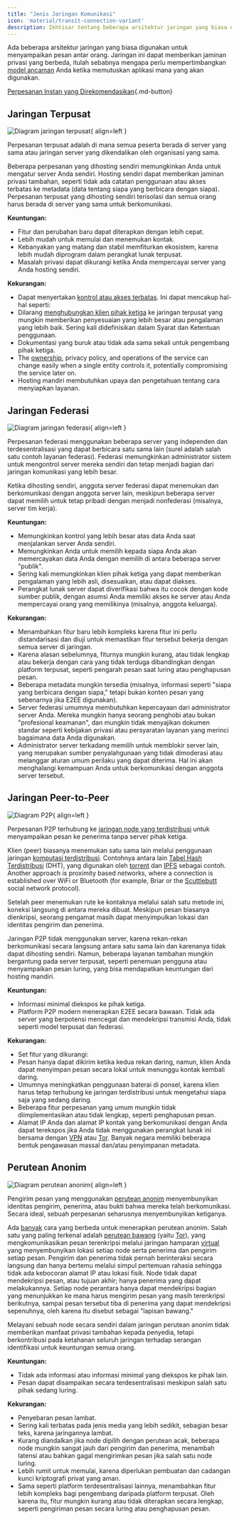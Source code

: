 ```yaml
---
title: "Jenis Jaringan Komunikasi"
icon: 'material/transit-connection-variant'
description: Ikhtisar tentang beberapa arsitektur jaringan yang biasa digunakan oleh aplikasi perpesanan instan.
---
```


Ada beberapa arsitektur jaringan yang biasa digunakan untuk menyampaikan pesan antar orang. Jaringan ini dapat memberikan jaminan privasi yang berbeda, itulah sebabnya mengapa perlu mempertimbangkan [model ancaman](../basics/threat-modeling.md) Anda ketika memutuskan aplikasi mana yang akan digunakan.

[Perpesanan Instan yang Direkomendasikan](../real-time-communication.md ""){.md-button}

## Jaringan Terpusat

![Diagram jaringan terpusat](../assets/img/layout/network-centralized.svg){ align=left }

Perpesanan terpusat adalah di mana semua peserta berada di server yang sama atau jaringan server yang dikendalikan oleh organisasi yang sama.

Beberapa perpesanan yang dihosting sendiri memungkinkan Anda untuk mengatur server Anda sendiri. Hosting sendiri dapat memberikan jaminan privasi tambahan, seperti tidak ada catatan penggunaan atau akses terbatas ke metadata (data tentang siapa yang berbicara dengan siapa). Perpesanan terpusat yang dihosting sendiri terisolasi dan semua orang harus berada di server yang sama untuk berkomunikasi.

**Keuntungan:**

- Fitur dan perubahan baru dapat diterapkan dengan lebih cepat.
- Lebih mudah untuk memulai dan menemukan kontak.
- Kebanyakan yang matang dan stabil memfiturkan ekosistem, karena lebih mudah diprogram dalam perangkat lunak terpusat.
- Masalah privasi dapat dikurangi ketika Anda mempercayai server yang Anda hosting sendiri.

**Kekurangan:**

- Dapat menyertakan [kontrol atau akses terbatas](https://drewdevault.com/2018/08/08/Signal.html). Ini dapat mencakup hal-hal seperti:
- Dilarang [menghubungkan klien pihak ketiga](https://github.com/LibreSignal/LibreSignal/issues/37#issuecomment-217211165) ke jaringan terpusat yang mungkin memberikan penyesuaian yang lebih besar atau pengalaman yang lebih baik. Sering kali didefinisikan dalam Syarat dan Ketentuan penggunaan.
- Dokumentasi yang buruk atau tidak ada sama sekali untuk pengembang pihak ketiga.
- The [ownership](https://web.archive.org/web/20210729191953/https://blog.privacytools.io/delisting-wire), privacy policy, and operations of the service can change easily when a single entity controls it, potentially compromising the service later on.
- Hosting mandiri membutuhkan upaya dan pengetahuan tentang cara menyiapkan layanan.

## Jaringan Federasi

![Diagram jaringan federasi](../assets/img/layout/network-decentralized.svg){ align=left }

Perpesanan federasi menggunakan beberapa server yang independen dan terdesentralisasi yang dapat berbicara satu sama lain (surel adalah salah satu contoh layanan federasi). Federasi memungkinkan administrator sistem untuk mengontrol server mereka sendiri dan tetap menjadi bagian dari jaringan komunikasi yang lebih besar.

Ketika dihosting sendiri, anggota server federasi dapat menemukan dan berkomunikasi dengan anggota server lain, meskipun beberapa server dapat memilih untuk tetap pribadi dengan menjadi nonfederasi (misalnya, server tim kerja).

**Keuntungan:**

- Memungkinkan kontrol yang lebih besar atas data Anda saat menjalankan server Anda sendiri.
- Memungkinkan Anda untuk memilih kepada siapa Anda akan memercayakan data Anda dengan memilih di antara beberapa server "publik".
- Sering kali memungkinkan klien pihak ketiga yang dapat memberikan pengalaman yang lebih asli, disesuaikan, atau dapat diakses.
- Perangkat lunak server dapat diverifikasi bahwa itu cocok dengan kode sumber publik, dengan asumsi Anda memiliki akses ke server atau Anda mempercayai orang yang memilikinya (misalnya, anggota keluarga).

**Kekurangan:**

- Menambahkan fitur baru lebih kompleks karena fitur ini perlu distandarisasi dan diuji untuk memastikan fitur tersebut bekerja dengan semua server di jaringan.
- Karena alasan sebelumnya, fiturnya mungkin kurang, atau tidak lengkap atau bekerja dengan cara yang tidak terduga dibandingkan dengan platform terpusat, seperti pengarah pesan saat luring atau penghapusan pesan.
- Beberapa metadata mungkin tersedia (misalnya, informasi seperti "siapa yang berbicara dengan siapa," tetapi bukan konten pesan yang sebenarnya jika E2EE digunakan).
- Server federasi umumnya membutuhkan kepercayaan dari administrator server Anda. Mereka mungkin hanya seorang penghobi atau bukan "profesional keamanan", dan mungkin tidak menyajikan dokumen standar seperti kebijakan privasi atau persyaratan layanan yang merinci bagaimana data Anda digunakan.
- Administrator server terkadang memilih untuk memblokir server lain, yang merupakan sumber penyalahgunaan yang tidak dimoderasi atau melanggar aturan umum perilaku yang dapat diterima. Hal ini akan menghalangi kemampuan Anda untuk berkomunikasi dengan anggota server tersebut.

## Jaringan Peer-to-Peer

![Diagram P2P](../assets/img/layout/network-distributed.svg){ align=left }

Perpesanan P2P terhubung ke [jaringan node yang terdistribusi](https://en.wikipedia.org/wiki/Distributed_networking) untuk menyampaikan pesan ke penerima tanpa server pihak ketiga.

Klien (peer) biasanya menemukan satu sama lain melalui penggunaan jaringan [komputasi terdistribusi](https://id.wikipedia.org/wiki/Komputasi_terdistribusi). Contohnya antara lain [Tabel Hash Terdistribusi](https://id.wikipedia.org/wiki/Tabel_Hash_Terdistribusi) (DHT), yang digunakan oleh [torrent](https://id.wikipedia.org/wiki/BitTorrent) dan [IPFS](https://en.wikipedia.org/wiki/InterPlanetary_File_System) sebagai contoh. Another approach is proximity based networks, where a connection is established over WiFi or Bluetooth (for example, Briar or the [Scuttlebutt](https://scuttlebutt.nz) social network protocol).

Setelah peer menemukan rute ke kontaknya melalui salah satu metode ini, koneksi langsung di antara mereka dibuat. Meskipun pesan biasanya dienkripsi, seorang pengamat masih dapat menyimpulkan lokasi dan identitas pengirim dan penerima.

Jaringan P2P tidak menggunakan server, karena rekan-rekan berkomunikasi secara langsung antara satu sama lain dan karenanya tidak dapat dihosting sendiri. Namun, beberapa layanan tambahan mungkin bergantung pada server terpusat, seperti penemuan pengguna atau menyampaikan pesan luring, yang bisa mendapatkan keuntungan dari hosting mandiri.

**Keuntungan:**

- Informasi minimal diekspos ke pihak ketiga.
- Platform P2P modern menerapkan E2EE secara bawaan. Tidak ada server yang berpotensi mencegat dan mendekripsi transmisi Anda, tidak seperti model terpusat dan federasi.

**Kekurangan:**

- Set fitur yang dikurangi:
- Pesan hanya dapat dikirim ketika kedua rekan daring, namun, klien Anda dapat menyimpan pesan secara lokal untuk menunggu kontak kembali daring.
- Umumnya meningkatkan penggunaan baterai di ponsel, karena klien harus tetap terhubung ke jaringan terdistribusi untuk mengetahui siapa saja yang sedang daring.
- Beberapa fitur perpesanan yang umum mungkin tidak diimplementasikan atau tidak lengkap, seperti penghapusan pesan.
- Alamat IP Anda dan alamat IP kontak yang berkomunikasi dengan Anda dapat terekspos jika Anda tidak menggunakan perangkat lunak ini bersama dengan [VPN](../vpn.md) atau [Tor](../tor.md). Banyak negara memiliki beberapa bentuk pengawasan massal dan/atau penyimpanan metadata.

## Perutean Anonim

![Diagram perutean anonim](../assets/img/layout/network-anonymous-routing.svg){ align=left }

Pengirim pesan yang menggunakan [perutean anonim](https://doi.org/10.1007/978-1-4419-5906-5_628) menyembunyikan identitas pengirim, penerima, atau bukti bahwa mereka telah berkomunikasi. Secara ideal, sebuah perpesanan seharusnya menyembunyikan ketiganya.

Ada [banyak](https://doi.org/10.1145/3182658) cara yang berbeda untuk menerapkan perutean anonim. Salah satu yang paling terkenal adalah [perutean bawang](https://en.wikipedia.org/wiki/Onion_routing) (yaitu [Tor](tor-overview.md)), yang mengkomunikasikan pesan terenkripsi melalui jaringan hamparan [virtual](https://en.wikipedia.org/wiki/Overlay_network) yang menyembunyikan lokasi setiap node serta penerima dan pengirim setiap pesan. Pengirim dan penerima tidak pernah berinteraksi secara langsung dan hanya bertemu melalui simpul pertemuan rahasia sehingga tidak ada kebocoran alamat IP atau lokasi fisik. Node tidak dapat mendekripsi pesan, atau tujuan akhir; hanya penerima yang dapat melakukannya. Setiap node perantara hanya dapat mendekripsi bagian yang menunjukkan ke mana harus mengirim pesan yang masih terenkripsi berikutnya, sampai pesan tersebut tiba di penerima yang dapat mendekripsi sepenuhnya, oleh karena itu disebut sebagai "lapisan bawang."

Melayani sebuah node secara sendiri dalam jaringan perutean anonim tidak memberikan manfaat privasi tambahan kepada penyedia, tetapi berkontribusi pada ketahanan seluruh jaringan terhadap serangan identifikasi untuk keuntungan semua orang.

**Keuntungan:**

- Tidak ada informasi atau informasi minimal yang diekspos ke pihak lain.
- Pesan dapat disampaikan secara terdesentralisasi meskipun salah satu pihak sedang luring.

**Kekurangan:**

- Penyebaran pesan lambat.
- Sering kali terbatas pada jenis media yang lebih sedikit, sebagian besar teks, karena jaringannya lambat.
- Kurang diandalkan jika node dipilih dengan perutean acak, beberapa node mungkin sangat jauh dari pengirim dan penerima, menambah latensi atau bahkan gagal mengirimkan pesan jika salah satu node luring.
- Lebih rumit untuk memulai, karena diperlukan pembuatan dan cadangan kunci kriptografi privat yang aman.
- Sama seperti platform terdesentralisasi lainnya, menambahkan fitur lebih kompleks bagi pengembang daripada platform terpusat. Oleh karena itu, fitur mungkin kurang atau tidak diterapkan secara lengkap, seperti pengiriman pesan secara luring atau penghapusan pesan.
